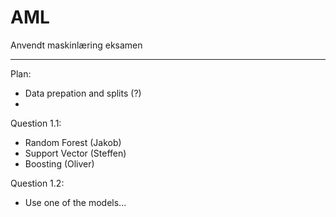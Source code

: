 # AML
Anvendt maskinlæring eksamen

***
Plan:
- Data prepation and splits (?)
- 


Question 1.1:
- Random Forest (Jakob)
- Support Vector (Steffen)
- Boosting (Oliver)

Question 1.2:
- Use one of the models...
